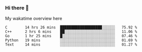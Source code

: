 ### Hi there 👋

<!--
**Jassy930/Jassy930** is a ✨ _special_ ✨ repository because its `README.md` (this file) appears on your GitHub profile.

Here are some ideas to get you started:

- 🔭 I’m currently working on ...
- 🌱 I’m currently learning ...
- 👯 I’m looking to collaborate on ...
- 🤔 I’m looking for help with ...
- 💬 Ask me about ...
- 📫 How to reach me: ...
- 😄 Pronouns: ...
- ⚡ Fun fact: ...
-->

My wakatime overview here
<!--START_SECTION:waka-->
```text
C        14 hrs 26 mins  ███████████████████░░░░░░   75.92 % 
C++      2 hrs 6 mins    ██░░░░░░░░░░░░░░░░░░░░░░░   11.06 % 
Go       1 hr 25 mins    █░░░░░░░░░░░░░░░░░░░░░░░░   07.46 % 
Python   19 mins         ░░░░░░░░░░░░░░░░░░░░░░░░░   01.69 % 
Text     14 mins         ░░░░░░░░░░░░░░░░░░░░░░░░░   01.27 %
```
<!--END_SECTION:waka-->
